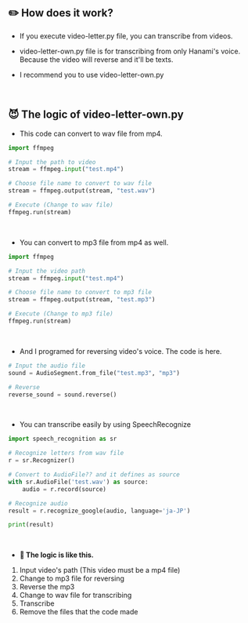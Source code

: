 ## ✏️ How does it work?
- If you execute video-letter.py file, you can transcribe from videos.

- video-letter-own.py file is for transcribing from only Hanami's voice. Because the video will reverse and it'll be texts.

- I recommend you to use video-letter-own.py
<br>

## 😈 The logic of video-letter-own.py
- This code can convert to wav file from mp4.
```python
import ffmpeg

# Input the path to video
stream = ffmpeg.input("test.mp4")

# Choose file name to convert to wav file
stream = ffmpeg.output(stream, "test.wav")

# Execute (Change to wav file)
ffmpeg.run(stream)
```

<br>

- You can convert to mp3 file from mp4 as well.
```python
import ffmpeg

# Input the video path
stream = ffmpeg.input("test.mp4")

# Choose file name to convert to mp3 file
stream = ffmpeg.output(stream, "test.mp3")

# Execute (Change to mp3 file)
ffmpeg.run(stream)
```

<br>

- And I programed for reversing video's voice. The code is here.
``` python
# Input the audio file
sound = AudioSegment.from_file("test.mp3", "mp3")

# Reverse
reverse_sound = sound.reverse()
```

<br>

- You can transcribe easily by using SpeechRecognize

``` python
import speech_recognition as sr

# Recognize letters from wav file
r = sr.Recognizer()

# Convert to AudioFile?? and it defines as source
with sr.AudioFile('test.wav') as source:
    audio = r.record(source)

# Recognize audio
result = r.recognize_google(audio, language='ja-JP')

print(result)
```

<br>

- **🐸 The logic is like this.**
1. Input video's path (This video must be a mp4 file)
2. Change to mp3 file for reversing
3. Reverse the mp3
4. Change to wav file for transcribing
5. Transcribe
6. Remove the files that the code made
